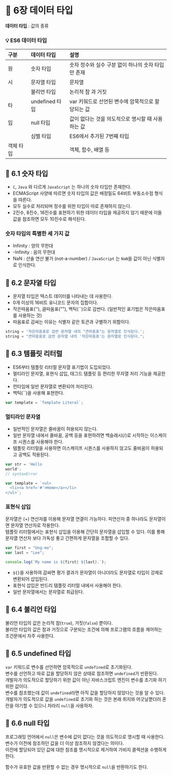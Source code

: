 # 📕 6장 데이터 타입

**데이터 타입** : 값의 종류

### 💡 ES6 데이터 타입

| 구분      | 데이터 타입    | 설명                                               |
| :-------- | :------------- | :------------------------------------------------- |
| 원        | 숫자 타입      | 숫자 정수와 실수 구분 없이 하나의 숫자 타입만 존재 |
| 시        | 문자열 타입    | 문자열                                             |
|           | 불리언 타입    | 논리적 참 과 거짓                                  |
| 타        | undefined 타입 | var 키워드로 선언된 변수에 암묵적으로 할당되는 값  |
| 입        | null 타입      | 값이 없다는 것을 의도적으로 명시할 때 사용하는 값  |
|           | 심벌 타입      | ES6에서 추가된 7번째 타입                          |
| 객체 타입 |                | 객체, 함수, 배열 등                                |

## 📝 6.1 숫자 타입

- `C`, `Java` 와 다르게 `JavaScript` 는 하나의 숫자 타입만 존재한다.
- ECMAScript 사양에 따르면 숫자 타입의 값은 배정밀도 64비트 부동소수점 형식을 따른다.
- 모두 실수로 처리되며 정수를 위한 타입이 따로 존재하지 않는다.
- 2진수, 8진수, 16진수를 표현하기 위한 데이터 타입을 제공하지 않기 때문에 이들 값을 참조하면 모두 10진수로 해석된다.

### 숫자 타입의 특별한 세 가지 값

- Infinity : 양의 무한대
- -Infinity : 음의 무한대
- NaN : 산술 연산 불가 (not-a-number) / `JavaScript` 는 `NaN`을 값이 아닌 식별자로 인식한다.

## 📝 6.2 문자열 타입

- 문자열 타입은 텍스트 데이터를 나타내는 데 사용한다.
- 0개 이상의 16비트 유니코드 문자의 집합이다.
- 작은따옴표(''), 큼따옴표(""), 백틱(``)으로 감싼다. (일반적인 표기법은 작은따옴표를 사용하는 것)
- 따옴표로 감싸는 이유는 식별자 같은 토큰과 구별하기 위함이다.

```js
string = '작은따옴표로 감싼 문자열 내의 "큰따옴표"는 문자열로 인식된다.';
string = "큰따옴표로 감싼 문자열 내의 '작은따옴표'는 문자열로 인식된다.";
```

## 📝 6.3 템플릿 리터럴

- ES6부터 템플릿 리터럴 문자열 표기법이 도입되었다.
- 멀티라인 문자열, 표현식 삽입, 태그드 템플릿 등 편리한 무자열 처리 기능을 제공한다.
- 런타임에 일반 문자열로 변환되어 처리된다.
- 백틱(``)을 사용해 표현한다.

```js
var template = `Template Literal`;
```

### 멀티라인 문자열

- 일반적인 문자열은 줄바꿈이 허용되지 않는다.
- 일반 문자열 내에서 줄바꿈, 공백 등을 표현하려면 백슬래시(/)로 시작하는 이스케이프 시퀀스를 사용해야 한다.
- 템플릿 리터럴을 사용하면 이스케이프 시퀀스를 사용하지 않고도 줄바꿈이 허용되고 공백도 적용된다.

```js
var str = 'Hello
world';
// syntaxError

var template = `<ul>
  <li><a href='#'>Home</a></li>
</ul>`;
```

### 표현식 삽입

문자열은 (+) 연산자를 이용해 문자열 연결이 가능하다. 피연산자 중 하나라도 문자열이면 문자열 연산자로 작용한다.  
템플릿 리터럴에서는 표현식 삽입을 이용해 간단히 문자열을 삽입할 수 있다. 이를 통해 문자열 연산자 보다 가독성 좋고 간편하게 문자열을 조합할 수 있다.

```js
var first = "Ung-mo";
var last = "Lee";

console.log(`My name is ${first} ${last}.`);
```

- `${}`을 사용하여 감싸면 평가 결과가 문자열이 아니더라도 문자열로 타입이 강제로 변환되어 삽입된다.
- 표현식 삽입은 반드리 템플릿 리터럴 내에서 사용해야 한다.
- 일반 문자열에서는 문자열로 취급된다.

## 📝 6.4 불리언 타입

불리언 타입의 값은 논리적 참(`true`), 거짓(`false`) 뿐이다.  
불리언 타입의 값은 참과 거짓으로 구분되는 조건에 의해 프로그램의 흐름을 제어하는 조건문에서 자주 사용한다.

## 📝 6.5 undefined 타입

`var` 키워드로 변수를 선언하면 암묵적으로 `undefined`로 초기화된다.  
변수를 선언하고 따로 값을 할당하지 않은 상태로 참조하면 `undefined`가 반환된다.  
개발자가 의도적으로 할당하기 위한 값이 아닌 자바스크립트 엔진이 변수를 초기화 하기 위한 값이다.  
변수를 참조했는데 값이 `undefined`라면 아직 값을 할당하지 않았다는 것을 알 수 있다.  
개발자가 의도적으로 값을 `undefined`로 초기화 하는 것은 본래 취지와 어긋날뿐더러 혼란을 야기할 수 있으니 차라리 `null`을 사용하자.

## 📝 6.6 null 타입

프로그래밍 언어에서 `null`은 변수에 값이 없다는 것을 의도적으로 명시할 때 사용한다. 변수가 이전에 참조하던 값을 더 이상 참조하지 않겠다는 의미다.  
이전에 할당되어 있던 값에 대한 참조를 명시적으로 제거하여 가비지 콜렉션을 수행하게 한다.

함수가 유효한 값을 반환할 수 없는 경우 명시적으로 `null`을 반환하기도 한다.
